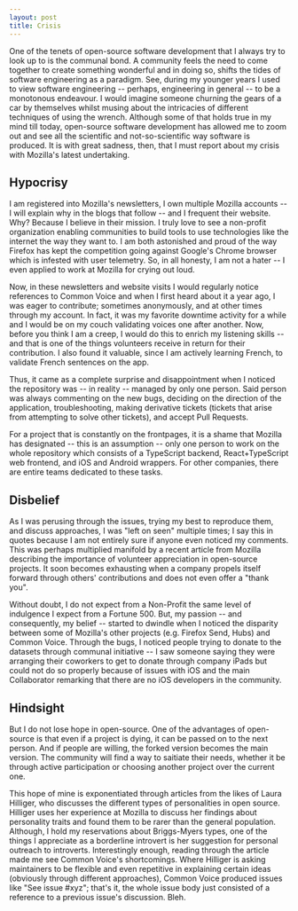 ```yaml
---
layout: post
title: Crisis
---
```

One of the tenets of open-source software development that I always try to look up to is the communal bond. A community feels the need to come together to create something wonderful and in doing so, shifts the tides of software engineering as a paradigm. See, during my younger years I used to view software engineering -- perhaps, engineering in general -- to be a monotonous endeavour. I would imagine someone churning the gears of a car by themselves whilst musing about the intricacies of different techniques of using the wrench. Although some of that holds true in my mind till today, open-source software development has allowed me to zoom out and see all the scientific and not-so-scientific way software is produced. It is with great sadness, then, that I must report about my crisis with Mozilla's latest undertaking. 

## Hypocrisy
I am registered into Mozilla's newsletters, I own multiple Mozilla accounts -- I will explain why in the blogs that follow -- and I frequent their website. Why? Because I believe in their mission. I truly love to see a non-profit organization enabling communities to build tools to use technologies like the internet the way they want to. I am both astonished and proud of the way Firefox has kept the competition going against Google's Chrome browser which is infested with user telemetry. So, in all honesty, I am not a hater -- I even applied to work at Mozilla for crying out loud.

Now, in these newsletters and website visits I would regularly notice references to Common Voice and when I first heard about it a year ago, I was eager to contribute; sometimes anonymously, and at other times through my account. In fact, it was my favorite downtime activity for a while and I would be on my couch validating voices one after another. Now, before you think I am a creep, I would do this to enrich my listening skills -- and that is one of the things volunteers receive in return for their contribution. I also found it valuable, since I am actively learning French, to validate French sentences on the app. 

Thus, it came as a complete surprise and disappointment when I noticed the repository was -- in reality -- managed by only one person. Said person was always commenting on the new bugs, deciding on the direction of the application, troubleshooting, making derivative tickets (tickets that arise from attempting to solve other tickets), and accept Pull Requests.

For a project that is constantly on the frontpages, it is a shame that Mozilla has designated -- this is an assumption -- only one person to work on the whole repository which consists of a TypeScript backend, React+TypeScript web frontend, and iOS and Android wrappers. For other companies, there are entire teams dedicated to these tasks.

## Disbelief
As I was perusing through the issues, trying my best to reproduce them, and discuss approaches, I was "left on seen" multiple times; I say this in quotes because I am not entirely sure if anyone even noticed my comments. This was perhaps multiplied manifold by a recent article from Mozilla describing the importance of volunteer appreciation in open-source projects. It soon becomes exhausting when a company propels itself forward through others' contributions and does not even offer a "thank you". 

Without doubt, I do not expect from a Non-Profit the same level of indulgence I expect from a Fortune 500. But, my passion -- and consequently, my belief -- started to dwindle when I noticed the disparity between some of Mozilla's other projects (e.g. Firefox Send, Hubs) and Common Voice. Through the bugs, I noticed people trying to donate to the datasets through communal initiative -- I saw someone saying they were arranging their coworkers to get to donate through company iPads but could not do so properly because of issues with iOS and the main Collaborator remarking that there are no iOS developers in the community. 

## Hindsight
But I do not lose hope in open-source. One of the advantages of open-source is that even if a project is dying, it can be passed on to the next person. And if people are willing, the forked version becomes the main version. The community will find a way to saitiate their needs, whether it be through active participation or choosing another project over the current one. 

This hope of mine is exponentiated through articles from the likes of Laura Hilliger, who discusses the different types of personalities in open source. Hilliger uses her experience at Mozilla to discuss her findings about personality traits and found them to be rarer than the general population.
Although, I hold my reservations about Briggs-Myers types, one of the things I appreciate as a borderline introvert is her suggestion for personal outreach to introverts. Interestingly enough, reading through the article made me see Common Voice's shortcomings. Where Hilliger is asking maintainers to be flexible and even repetitive in explaining certain ideas (obviously through different approaches), Common Voice produced issues like "See issue #xyz"; that's it, the whole issue body just consisted of a reference to a previous issue's discussion. Bleh.

